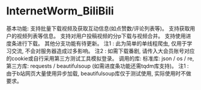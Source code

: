# InternetWorm_BiliBili
基本功能:
    支持批量下载视频及获取互动信息(如点赞数/评论列表等)。
    支持获取用户的视频列表等信息。
    支持对用户投稿视频的分p下载与视频合并。
    支持使用进度条进行下载。
    其他分支功能有待更新。
    注1 : 此为简单的单线程爬虫, 仅用于学习交流, 不会对服务器造成过多影响。
    注2 : 如需下载番剧, 请传入大会员账号对应的cookie或自行采用第三方测试工具模拟登录。
调用的库: 
    标准库: json / os / re, 第三方库: requests / beautifulsoup (如需进度条功能还需tqdm库支持)。
    注1 : 由于b站网页大量使用异步加载, beautifulsoup库仅于测试使用, 实际使用时不做要求。


